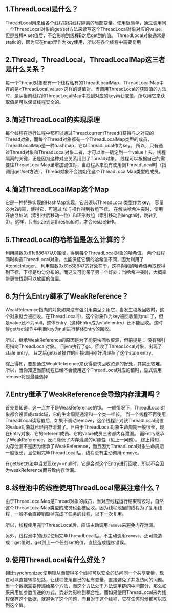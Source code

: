 ## 1.ThreadLocal是什么？

ThreadLocal用来给各个线程提供线程隔离的局部变量。使用很简单，通过调用同一个ThreadLocal对象的get/set方法来读写这个ThreadLocal对象对应的value，但是线程A set值后，不会影响到线程B之后get到的值。
ThreadLocal对象通常是static的，因为它在map里作为key使用，所以在各个线程中需要复用

## 2.Thread，ThreadLocal，ThreadLocalMap这三者是什么关系？

每一个Thread对象都有一个线程私有的ThreadLocalMap，ThreadLocalMap中存的是<ThreadLocal,value>这样的键值对。当调用ThreadLocal的获取值的方法时，是从当前线程的ThreadLocalMap中找到对应的key再获取值，所以用它来获取值是可以保证线程安全的。



## 3.简述ThreadLocal的实现原理

每个线程在运行过程中都可以通过Thread.currentThread()获得与之对应的Thread对象，而每个Thread对象都有一个ThreadLocalMap类型的成员，ThreadLocalMap是一种hashmap，它以ThreadLocal作为key。
所以，只有通过Thread对象和ThreadLocal对象二者，才可以唯一确定到一个value上去。线程隔离的关键，正是因为这种对应关系用到了Thread对象。
线程可以根据自己的需要往ThreadLocalMap里增加键值对，当线程从来没有使用到ThreadLocal时（指调用get/set方法），Thread对象不会初始化这个ThreadLocalMap类型的成员。



## 4.简述ThreadLocalMap这个Map

它是一种特殊实现的HashMap实现，它必须以ThreadLocal类型作为key。
容量必为2的幂，使得它，可通过 位与操作得到数组下标。
在解决哈希冲突时，使用开放寻址法（索引往后移动一位）和环形数组（索引移动到length时，跳转到0）。这样，只有size到达threshold时，才会resize操作。

## 5.ThreadLocal的哈希值是怎么计算的？

利用魔数0x61c88647从0递增，得到每个ThreadLocal对象的哈希值。
两个线程同时构造ThreadLocal对象，也能保证它俩的哈希值不同，因为利用了AtomicInteger。
利用魔数0x61c88647的好处在于，这样得到的哈希值再取模得到下标，下标是均匀分布的。而这又可能带了另一个好处：当哈希冲突时，大概率能更快找到可以放置的位置。

## 6.为什么Entry继承了WeakReference？

WeakReference指向的对象如果没有强引用类型引用它，当发生垃圾回收时，这个对象就会被回收。在ThreadLocal中，这个对象作为key被回收值为null了，但是value还不为null，整体Entry（这种Entry成为stale entry）还不能回收。这时候get/set操作中判断key为null进行整体Entry的回收。

所以，继承WeakReference的原因是为了能更快回收资源，但前提是：
没有强引用指向ThreadLocal对象。
且jvm执行了gc，回收了ThreadLocal对象，出现了stale entry。
且之后get/set操作的间接调用刚好清理掉了这个stale entry。

综上得知，要想通过WeakReference来获得更快回收资源的好处，其实比较难。所以，当你知道当前线程已经不会使用这个ThreadLocal对应的值时，显式调用remove将是最佳选择



## 7.Entry继承了WeakReference会导致内存泄漏吗？

首先要知道，这一点并不是WeakReference的锅。
一般情况下，ThreadLocal对象都会设置成static域，它的生命周期通常和一个类一样长。
当一个线程不再使用ThreadLocal读写值后，如果不调动remove，这个线程针对该ThreadLocal设置的value对象就已经内存泄漏了。且由于ThreadLocal对象生命周期一般很长，现在Entry对象、它的referent成员、它的value成员三者都内存泄漏。
而Entry继承了WeakReference，反而降低了内存泄漏的可能性（见上一问题）。
综上得知，内存泄漏不是因为继承了WeakReference，而且因为ThreadLocal对象生命周期一般很长，且使用完毕ThreadLocal后，线程没有主动调用remove。

在get/set方法中当发现key==null时，它是会对这个Entry进行回收，所以不会因为weakReference而导致内存泄漏。



## 8.线程池中的线程使用ThreadLocal需要注意什么？

由于ThreadLocalMap是Thread对象的成员，当对应线程运行结束销毁时，自然这个ThreadLocalMap类型的成员也会被回收。因为线程池里的线程为了复用线程，一般不会直接销毁掉完成了任务的线程，以下一次复用。

所以，线程使用完毕ThreadLocal后，应该主动调用`remove`来避免内存泄漏。

另外，线程池中的线程使用完毕ThreadLocal后，不主动调用`remove`，还可能造成：get值时，get到上一个任务set的值，直接造成程序错误。

## 9.使用ThreadLocal有什么好处？

相比synchronized使用锁从而使得多个线程可以安全的访问同一个共享变量，现在可以直接转换思路，让线程使用自己的私有变量，直接避免了并发访问的问题。
当一个数据需要传递给某个方法，而这个方法处于方法调用链的中间部分，那么如果采用加参数传递的方式，势必为影响到耦合性。而如果使用ThreadLocal来为线程保存这个数据，就避免了这个问题，而且对于这个线程，它在任何时候都可以取到这个值。
